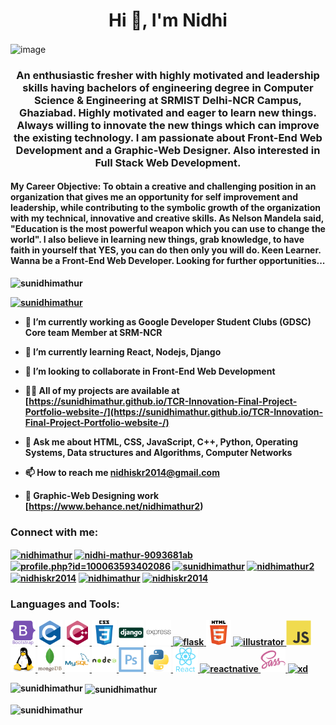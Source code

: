 <h1 align="center">Hi 👋, I'm Nidhi</h1>
<img src="Web dev.jpeg" align="center" alt="image">
<h3 align="center">An enthusiastic fresher with highly motivated and leadership skills having bachelors of engineering degree in Computer Science & Engineering at SRMIST Delhi-NCR Campus, Ghaziabad.
Highly motivated and eager to learn new things. Always willing to innovate the new things which can improve the existing technology.
I am passionate about Front-End Web Development and a Graphic-Web Designer. Also interested in Full Stack Web Development.</h3>

<h4><b>My Career Objective:<b>
To obtain a creative and challenging position in an organization that gives me an opportunity for self improvement and leadership, while contributing to the symbolic growth of the organization with my technical, innovative and creative skills.
As Nelson Mandela said, "Education is the most powerful weapon which you can use to change the world". I also believe in learning new things, grab knowledge, to have faith in yourself that YES, you can do then only you will do.
Keen Learner. Wanna be a Front-End Web Developer. Looking for further opportunities...</h4>

<p align="left"> <img src="https://komarev.com/ghpvc/?username=sunidhimathur&label=Profile%20views&color=0e75b6&style=flat" alt="sunidhimathur" /> </p>

<p align="left"> <a href="https://github.com/ryo-ma/github-profile-trophy"><img src="https://github-profile-trophy.vercel.app/?username=sunidhimathur" alt="sunidhimathur" /></a> </p>

- 🔭 I’m currently working as **Google Developer Student Clubs (GDSC) Core team Member at SRM-NCR**
  
- 🌱 I’m currently learning **React, Nodejs, Django**

- 👯 I’m looking to collaborate in **Front-End Web Development**
  
- 👨‍💻 All of my projects are available at [https://sunidhimathur.github.io/TCR-Innovation-Final-Project-Portfolio-website-/](https://sunidhimathur.github.io/TCR-Innovation-Final-Project-Portfolio-website-/)
  
- 💬 Ask me about **HTML, CSS, JavaScript, C++, Python, Operating Systems, Data structures and Algorithms, Computer Networks**

- 📫 How to reach me **nidhiskr2014@gmail.com**
  
- 🌱 Graphic-Web Designing work [https://www.behance.net/nidhimathur2)

<h3 align="left">Connect with me:</h3>
<p align="left">
<a href="https://codepen.io/nidhimathur" target="blank"><img align="center" src="https://raw.githubusercontent.com/rahuldkjain/github-profile-readme-generator/master/src/images/icons/Social/codepen.svg" alt="nidhimathur" height="30" width="40" /></a>
<a href="https://linkedin.com/in/nidhi-mathur-9093681ab" target="blank"><img align="center" src="https://raw.githubusercontent.com/rahuldkjain/github-profile-readme-generator/master/src/images/icons/Social/linked-in-alt.svg" alt="nidhi-mathur-9093681ab" height="30" width="40" /></a>
<a href="https://fb.com/profile.php?id=100063593402086" target="blank"><img align="center" src="https://raw.githubusercontent.com/rahuldkjain/github-profile-readme-generator/master/src/images/icons/Social/facebook.svg" alt="profile.php?id=100063593402086" height="30" width="40" /></a>
<a href="https://instagram.com/sunidhimathur_99" target="blank"><img align="center" src="https://raw.githubusercontent.com/rahuldkjain/github-profile-readme-generator/master/src/images/icons/Social/instagram.svg" alt="sunidhimathur" height="30" width="40" /></a>
<a href="https://www.behance.net/nidhimathur2" target="blank"><img align="center" src="https://raw.githubusercontent.com/rahuldkjain/github-profile-readme-generator/master/src/images/icons/Social/behance.svg" alt="nidhimathur2" height="30" width="40" /></a>
<a href="https://www.hackerrank.com/nidhiskr2014" target="blank"><img align="center" src="https://raw.githubusercontent.com/rahuldkjain/github-profile-readme-generator/master/src/images/icons/Social/hackerrank.svg" alt="nidhiskr2014" height="30" width="40" /></a>
<a href="https://www.leetcode.com/nidhimathur" target="blank"><img align="center" src="https://raw.githubusercontent.com/rahuldkjain/github-profile-readme-generator/master/src/images/icons/Social/leet-code.svg" alt="nidhimathur" height="30" width="40" /></a>
<a href="https://auth.geeksforgeeks.org/user/nidhiskr2014" target="blank"><img align="center" src="https://raw.githubusercontent.com/rahuldkjain/github-profile-readme-generator/master/src/images/icons/Social/geeks-for-geeks.svg" alt="nidhiskr2014" height="30" width="40" /></a>
</p>

<h3 align="left">Languages and Tools:</h3>
<p align="left"> <a href="https://getbootstrap.com" target="_blank"> <img src="https://raw.githubusercontent.com/devicons/devicon/master/icons/bootstrap/bootstrap-plain-wordmark.svg" alt="bootstrap" width="40" height="40"/> </a> <a href="https://www.cprogramming.com/" target="_blank"> <img src="https://raw.githubusercontent.com/devicons/devicon/master/icons/c/c-original.svg" alt="c" width="40" height="40"/> </a> <a href="https://www.w3schools.com/cpp/" target="_blank"> <img src="https://raw.githubusercontent.com/devicons/devicon/master/icons/cplusplus/cplusplus-original.svg" alt="cplusplus" width="40" height="40"/> </a> <a href="https://www.w3schools.com/css/" target="_blank"> <img src="https://raw.githubusercontent.com/devicons/devicon/master/icons/css3/css3-original-wordmark.svg" alt="css3" width="40" height="40"/> </a> <a href="https://www.djangoproject.com/" target="_blank"> <img src="https://raw.githubusercontent.com/devicons/devicon/master/icons/django/django-original.svg" alt="django" width="40" height="40"/> </a> <a href="https://expressjs.com" target="_blank"> <img src="https://raw.githubusercontent.com/devicons/devicon/master/icons/express/express-original-wordmark.svg" alt="express" width="40" height="40"/> </a> <a href="https://flask.palletsprojects.com/" target="_blank"> <img src="https://www.vectorlogo.zone/logos/pocoo_flask/pocoo_flask-icon.svg" alt="flask" width="40" height="40"/> </a> <a href="https://www.w3.org/html/" target="_blank"> <img src="https://raw.githubusercontent.com/devicons/devicon/master/icons/html5/html5-original-wordmark.svg" alt="html5" width="40" height="40"/> </a> <a href="https://www.adobe.com/in/products/illustrator.html" target="_blank"> <img src="https://www.vectorlogo.zone/logos/adobe_illustrator/adobe_illustrator-icon.svg" alt="illustrator" width="40" height="40"/> </a> <a href="https://developer.mozilla.org/en-US/docs/Web/JavaScript" target="_blank"> <img src="https://raw.githubusercontent.com/devicons/devicon/master/icons/javascript/javascript-original.svg" alt="javascript" width="40" height="40"/> </a> <a href="https://www.linux.org/" target="_blank"> <img src="https://raw.githubusercontent.com/devicons/devicon/master/icons/linux/linux-original.svg" alt="linux" width="40" height="40"/> </a> <a href="https://www.mongodb.com/" target="_blank"> <img src="https://raw.githubusercontent.com/devicons/devicon/master/icons/mongodb/mongodb-original-wordmark.svg" alt="mongodb" width="40" height="40"/> </a> <a href="https://www.mysql.com/" target="_blank"> <img src="https://raw.githubusercontent.com/devicons/devicon/master/icons/mysql/mysql-original-wordmark.svg" alt="mysql" width="40" height="40"/> </a> <a href="https://nodejs.org" target="_blank"> <img src="https://raw.githubusercontent.com/devicons/devicon/master/icons/nodejs/nodejs-original-wordmark.svg" alt="nodejs" width="40" height="40"/> </a> <a href="https://www.photoshop.com/en" target="_blank"> <img src="https://raw.githubusercontent.com/devicons/devicon/master/icons/photoshop/photoshop-line.svg" alt="photoshop" width="40" height="40"/> </a> <a href="https://www.python.org" target="_blank"> <img src="https://raw.githubusercontent.com/devicons/devicon/master/icons/python/python-original.svg" alt="python" width="40" height="40"/> </a> <a href="https://reactjs.org/" target="_blank"> <img src="https://raw.githubusercontent.com/devicons/devicon/master/icons/react/react-original-wordmark.svg" alt="react" width="40" height="40"/> </a> <a href="https://reactnative.dev/" target="_blank"> <img src="https://reactnative.dev/img/header_logo.svg" alt="reactnative" width="40" height="40"/> </a> <a href="https://sass-lang.com" target="_blank"> <img src="https://raw.githubusercontent.com/devicons/devicon/master/icons/sass/sass-original.svg" alt="sass" width="40" height="40"/> </a> <a href="https://www.adobe.com/products/xd.html" target="_blank"> <img src="https://cdn.worldvectorlogo.com/logos/adobe-xd.svg" alt="xd" width="40" height="40"/> </a> </p>

<p><img align="left" src="https://github-readme-stats.vercel.app/api/top-langs?username=sunidhimathur&show_icons=true&locale=en&layout=compact" alt="sunidhimathur" /></p>

<p>&nbsp;<img align="center" src="https://github-readme-stats.vercel.app/api?username=sunidhimathur&show_icons=true&locale=en" alt="sunidhimathur" /></p>

<p><img align="center" src="https://github-readme-streak-stats.herokuapp.com/?user=sunidhimathur&" alt="sunidhimathur" /></p>
